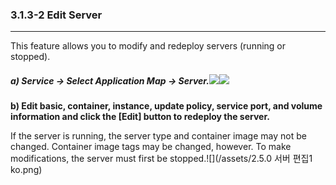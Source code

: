 ### 3.1.3-2 Edit Server

---

This feature allows you to modify and redeploy servers \(running or stopped\).

##### a\) Service → Select Application Map → Server.![](/assets/2.5_ko_service_02.png)![](/assets/2.5_ko_service_appmap_08.png)

**b\) Edit basic, container, instance, update policy, service port, and volume information and click the [Edit] button to redeploy the server.**

If the server is running, the server type and container image may not be changed. Container image tags may be changed, however. To make modifications, the server must first be stopped.![](/assets/2.5.0 서버 편집1 ko.png)

